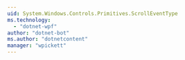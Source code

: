 ```yaml
---
uid: System.Windows.Controls.Primitives.ScrollEventType
ms.technology: 
  - "dotnet-wpf"
author: "dotnet-bot"
ms.author: "dotnetcontent"
manager: "wpickett"
---
```

